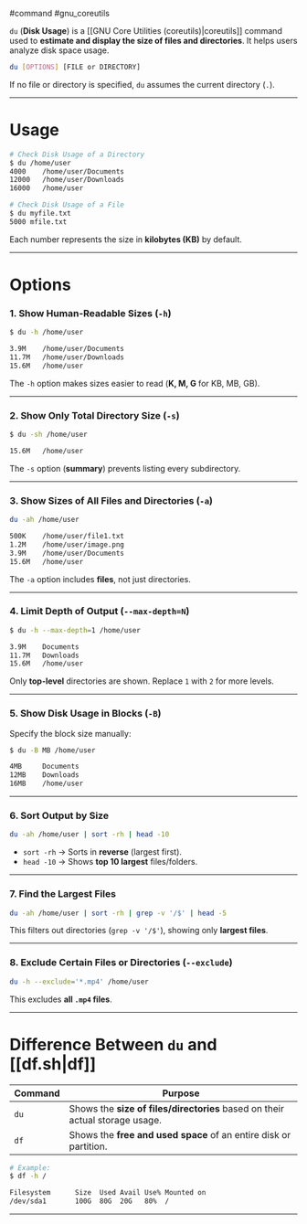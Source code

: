 #command #gnu_coreutils

`du` (**Disk Usage**) is a [[GNU Core Utilities (coreutils)|coreutils]] command used to  **estimate and display the size of files and directories**. It helps users analyze disk space usage.

```bash
du [OPTIONS] [FILE or DIRECTORY]
```
If no file or directory is specified, `du` assumes the current directory (`.`).

---
# **Usage**

```bash
# Check Disk Usage of a Directory
$ du /home/user
4000    /home/user/Documents
12000   /home/user/Downloads
16000   /home/user

# Check Disk Usage of a File
$ du myfile.txt
5000 mfile.txt
```
Each number represents the size in **kilobytes (KB)** by default.

---
# **Options**
### **1. Show Human-Readable Sizes (`-h`)**
```bash
$ du -h /home/user

3.9M    /home/user/Documents
11.7M   /home/user/Downloads
15.6M   /home/user
```
The `-h` option makes sizes easier to read (**K, M, G** for KB, MB, GB).

---
### **2. Show Only Total Directory Size (`-s`)**
```bash
$ du -sh /home/user

15.6M   /home/user
```
The `-s` option (**summary**) prevents listing every subdirectory.

---
### **3. Show Sizes of All Files and Directories (`-a`)**
```bash
du -ah /home/user

500K    /home/user/file1.txt
1.2M    /home/user/image.png
3.9M    /home/user/Documents
15.6M   /home/user
```
The `-a` option includes **files**, not just directories.

---
### **4. Limit Depth of Output (`--max-depth=N`)**
```bash
$ du -h --max-depth=1 /home/user

3.9M    Documents
11.7M   Downloads
15.6M   /home/user
```
Only **top-level** directories are shown. Replace `1` with `2` for more levels.

---
### **5. Show Disk Usage in Blocks (`-B`)**
Specify the block size manually:
```bash
$ du -B MB /home/user

4MB     Documents
12MB    Downloads
16MB    /home/user
```

---
### **6. Sort Output by Size**
```bash
du -ah /home/user | sort -rh | head -10
```
- `sort -rh` → Sorts in **reverse** (largest first).
- `head -10` → Shows **top 10 largest** files/folders.
---
### **7. Find the Largest Files**
```bash
du -ah /home/user | sort -rh | grep -v '/$' | head -5
```
This filters out directories (`grep -v '/$'`), showing only **largest files**.

---
### **8. Exclude Certain Files or Directories (`--exclude`)**
```bash
du -h --exclude='*.mp4' /home/user
```
This excludes **all `.mp4` files**.

---
# **Difference Between `du` and [[df.sh|df]]**

| Command | Purpose                                                                      |
| ------- | ---------------------------------------------------------------------------- |
| `du`    | Shows the **size of files/directories** based on their actual storage usage. |
| `df`    | Shows the **free and used space** of an entire disk or partition.            |
```bash
# Example:
$ df -h /

Filesystem      Size  Used Avail Use% Mounted on
/dev/sda1       100G  80G  20G   80%  /
```

---